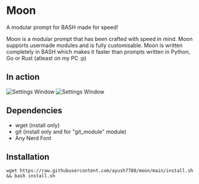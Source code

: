 # Moon
A modular prompt for BASH made for speed!

Moon is a modular prompt that has been crafted with speed in mind.
Moon supports usermade modules and is fully customisable.
Moon is written completely in BASH which makes it faster than prompts written in Python, Go or Rust (atleast on my PC :p)

## In action
![Settings Window](https://raw.githubusercontent.com/ayush7788/moon/main/pics/moon.png)
![Settings Window](https://raw.githubusercontent.com/ayush7788/moon/main/pics/IMG_20210612_193634.jpg)


## Dependencies
- wget (install only)
- git (install only and for "git\_module" module)
- Any Nerd Font

## Installation
```
wget https://raw.githubusercontent.com/ayush7788/moon/main/install.sh && bash install.sh
```

